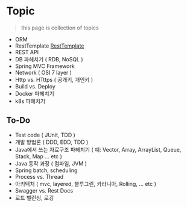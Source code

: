 # Topic
> this page is collection of topics

* ORM
* RestTemplate [RestTemplate](https://e2e2e2.tistory.com/15)
* REST API
* DB 파헤치기 ( RDB, NoSQL )
* Spring MVC Framework
* Network ( OSI 7 layer )
* Http vs. HTttps ( 공개키, 개인키 )
* Build vs. Deploy
* Docker 파헤치기
* k8s 파헤치기

## To-Do
* Test code ( JUnit, TDD )
* 개발 방법론 ( DDD, EDD, TDD )
* Java에서 쓰는 자료구조 파헤치기 ( 예: Vector, Array, ArrayList, Queue, Stack, Map ... etc )
* Java 동작 과정 ( 컴파일, JVM ) 
* Spring batch, scheduling
* Process vs. Thread
* 아키텍처 ( mvc, layered, 블루그린, 카라니아, Rolling, ... etc )
* Swagger vs. Rest Docs
* 로드 밸런싱, 로깅
